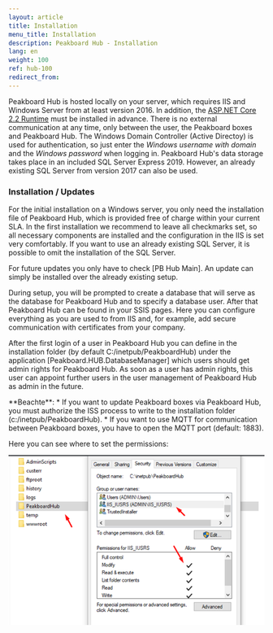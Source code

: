 ```yaml
---
layout: article
title: Installation  
menu_title: Installation  
description: Peakboard Hub - Installation  
lang: en
weight: 100
ref: hub-100
redirect_from:
---
```



Peakboard Hub is hosted locally on your server, which requires IIS and Windows Server from at least version 2016. 
In addition, the [ASP.NET Core 2.2 Runtime](https://dotnet.microsoft.com/en-us/download/dotnet/thank-you/runtime-aspnetcore-2.2.2-windows-hosting-bundle-installer) must be installed in advance.
There is no external communication at any time, only between the user, the Peakboard boxes and Peakboard Hub. 
The Windows Domain Controller (Active Directoy) is used for authentication, so just enter the *Windows username with domain* and the *Windows password* when logging in. 
Peakboard Hub's data storage takes place in an included SQL Server Express 2019. 
However, an already existing SQL Server from version 2017 can also be used.

### Installation / Updates

For the initial installation on a Windows server, you only need the installation file of Peakboard Hub, which is provided free of charge within your current SLA. 
In the first installation we recommend to leave all checkmarks set, so all necessary components are installed and the configuration in the IIS is set very comfortably. 
If you want to use an already existing SQL Server, it is possible to omit the installation of the SQL Server.

For future updates you only have to check [PB Hub Main]. 
An update can simply be installed over the already existing setup.


During setup, you will be prompted to create a database that will serve as the database for Peakboard Hub and to specify a database user. 
After that Peakboard Hub can be found in your SSIS pages. 
Here you can configure everything as you are used to from IIS and, for example, add secure communication with certificates from your company.

After the first login of a user in Peakboard Hub you can define in the installation folder (by default C:/inetpub/PeakboardHub) under the application [Peakboard.HUB.DatabaseManager] which users should get admin rights for Peakboard Hub.
 As soon as a user has admin rights, this user can appoint further users in the user management of Peakboard Hub as admin in the future.

<div class="box-warning" markdown="1"> **Beachte**:
* If you want to update Peakboard boxes via Peakboard Hub, you must authorize the ISS process to write to the installation folder (c:/inetpub/PeakboardHub).
* If you want to use MQTT for communication between Peakboard boxes, you have to open the MQTT port (default: 1883).
</div>

Here you can see where to set the permissions:

![hub_permissions](/assets/images/hub/hub_permissions.png)
